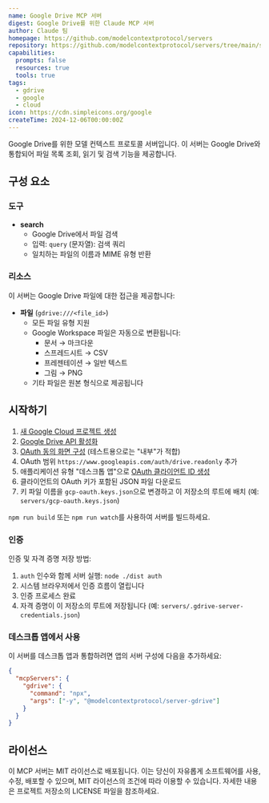 ```yaml
---
name: Google Drive MCP 서버
digest: Google Drive를 위한 Claude MCP 서버
author: Claude 팀
homepage: https://github.com/modelcontextprotocol/servers
repository: https://github.com/modelcontextprotocol/servers/tree/main/src/gdrive
capabilities:
  prompts: false
  resources: true
  tools: true
tags:
  - gdrive
  - google
  - cloud
icon: https://cdn.simpleicons.org/google
createTime: 2024-12-06T00:00:00Z
---
```


Google Drive를 위한 모델 컨텍스트 프로토콜 서버입니다. 이 서버는 Google Drive와 통합되어 파일 목록 조회, 읽기 및 검색 기능을 제공합니다.

## 구성 요소

### 도구

- **search**
  - Google Drive에서 파일 검색
  - 입력: `query` (문자열): 검색 쿼리
  - 일치하는 파일의 이름과 MIME 유형 반환

### 리소스

이 서버는 Google Drive 파일에 대한 접근을 제공합니다:

- **파일** (`gdrive:///<file_id>`)
  - 모든 파일 유형 지원
  - Google Workspace 파일은 자동으로 변환됩니다:
    - 문서 → 마크다운
    - 스프레드시트 → CSV
    - 프레젠테이션 → 일반 텍스트
    - 그림 → PNG
  - 기타 파일은 원본 형식으로 제공됩니다

## 시작하기

1. [새 Google Cloud 프로젝트 생성](https://console.cloud.google.com/projectcreate)
2. [Google Drive API 활성화](https://console.cloud.google.com/workspace-api/products)
3. [OAuth 동의 화면 구성](https://console.cloud.google.com/apis/credentials/consent) (테스트용으로는 "내부"가 적합)
4. OAuth 범위 `https://www.googleapis.com/auth/drive.readonly` 추가
5. 애플리케이션 유형 "데스크톱 앱"으로 [OAuth 클라이언트 ID 생성](https://console.cloud.google.com/apis/credentials/oauthclient)
6. 클라이언트의 OAuth 키가 포함된 JSON 파일 다운로드
7. 키 파일 이름을 `gcp-oauth.keys.json`으로 변경하고 이 저장소의 루트에 배치 (예: `servers/gcp-oauth.keys.json`)

`npm run build` 또는 `npm run watch`를 사용하여 서버를 빌드하세요.

### 인증

인증 및 자격 증명 저장 방법:

1. `auth` 인수와 함께 서버 실행: `node ./dist auth`
2. 시스템 브라우저에서 인증 흐름이 열립니다
3. 인증 프로세스 완료
4. 자격 증명이 이 저장소의 루트에 저장됩니다 (예: `servers/.gdrive-server-credentials.json`)

### 데스크톱 앱에서 사용

이 서버를 데스크톱 앱과 통합하려면 앱의 서버 구성에 다음을 추가하세요:

```json
{
  "mcpServers": {
    "gdrive": {
      "command": "npx",
      "args": ["-y", "@modelcontextprotocol/server-gdrive"]
    }
  }
}
```

## 라이선스

이 MCP 서버는 MIT 라이선스로 배포됩니다. 이는 당신이 자유롭게 소프트웨어를 사용, 수정, 배포할 수 있으며, MIT 라이선스의 조건에 따라 이용할 수 있습니다. 자세한 내용은 프로젝트 저장소의 LICENSE 파일을 참조하세요.
